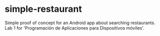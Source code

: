 simple-restaurant
=================

Simple proof of concept for an Android app about searching restaurants. Lab 1 for 'Programación de Aplicaciones para Dispositivos móviles'.